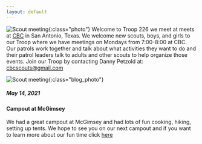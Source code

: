 ```yaml
---
layout: default
---
```

![Scout meeting](https://cbc-scouts-226.s3.amazonaws.com/sample.jpg){:class="photo"}
        Welcome to Troop 226 we meet at meets at [CBC](https://www.google.com/maps/place/CBC+Scouts/@29.5793145,-98.4579584,13z/data=!4m8!1m2!2m1!1scbc!3m4!1s0x0:0xed396e94259bbb92!8m2!3d29.6057283!4d-98.4539044) in San Antonio, Texas. We welcome new scouts, boys, and girls to our Troop where we have meetings on Mondays from 7:00-8:00 at CBC. Our patrols work together and talk about what activities they want to do and their patrol leaders talk to adults and other scouts to help organize those events. Join our Troop by contacting Danny Petzold at: <cbcscouts@gmail.com>

![Scout meeting](https://cbc-scouts-226.s3.amazonaws.com/sample.jpg){:class="blog_photo"}
##### May 14, 2021 <br>
#### Campout at McGimsey
We had a great campout at McGimsey and had lots of fun cooking, hiking, setting up tents. We hope to see you on our next campout and if you want to learn more about our fun time click [here](blog_1.html)